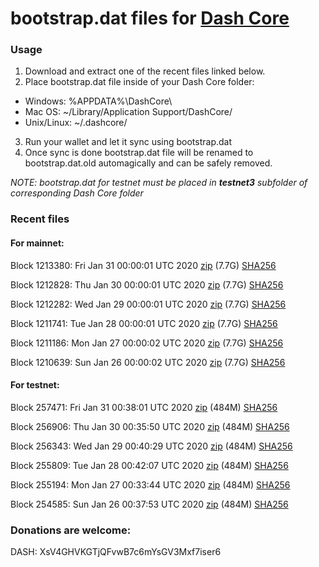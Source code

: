# bootstrap.dat files for [Dash Core](https://github.com/dashpay/dash)

### Usage

1. Download and extract one of the recent files linked below.
2. Place bootstrap.dat file inside of your Dash Core folder:
 - Windows: %APPDATA%\DashCore\
 - Mac OS: ~/Library/Application Support/DashCore/
 - Unix/Linux: ~/.dashcore/
3. Run your wallet and let it sync using bootstrap.dat
4. Once sync is done bootstrap.dat file will be renamed to bootstrap.dat.old automagically and can be safely removed.

_NOTE: bootstrap.dat for testnet must be placed in **testnet3** subfolder of corresponding Dash Core folder_

### Recent files

#### For mainnet:

Block 1213380: Fri Jan 31 00:00:01 UTC 2020 [zip](https://dash-bootstrap.ams3.digitaloceanspaces.com/mainnet/2020-01-31/bootstrap.dat.zip) (7.7G) [SHA256](https://dash-bootstrap.ams3.digitaloceanspaces.com/mainnet/2020-01-31/sha256.txt)

Block 1212828: Thu Jan 30 00:00:01 UTC 2020 [zip](https://dash-bootstrap.ams3.digitaloceanspaces.com/mainnet/2020-01-30/bootstrap.dat.zip) (7.7G) [SHA256](https://dash-bootstrap.ams3.digitaloceanspaces.com/mainnet/2020-01-30/sha256.txt)

Block 1212282: Wed Jan 29 00:00:01 UTC 2020 [zip](https://dash-bootstrap.ams3.digitaloceanspaces.com/mainnet/2020-01-29/bootstrap.dat.zip) (7.7G) [SHA256](https://dash-bootstrap.ams3.digitaloceanspaces.com/mainnet/2020-01-29/sha256.txt)

Block 1211741: Tue Jan 28 00:00:01 UTC 2020 [zip](https://dash-bootstrap.ams3.digitaloceanspaces.com/mainnet/2020-01-28/bootstrap.dat.zip) (7.7G) [SHA256](https://dash-bootstrap.ams3.digitaloceanspaces.com/mainnet/2020-01-28/sha256.txt)

Block 1211186: Mon Jan 27 00:00:02 UTC 2020 [zip](https://dash-bootstrap.ams3.digitaloceanspaces.com/mainnet/2020-01-27/bootstrap.dat.zip) (7.7G) [SHA256](https://dash-bootstrap.ams3.digitaloceanspaces.com/mainnet/2020-01-27/sha256.txt)

Block 1210639: Sun Jan 26 00:00:02 UTC 2020 [zip](https://dash-bootstrap.ams3.digitaloceanspaces.com/mainnet/2020-01-26/bootstrap.dat.zip) (7.7G) [SHA256](https://dash-bootstrap.ams3.digitaloceanspaces.com/mainnet/2020-01-26/sha256.txt)


#### For testnet:

Block 257471: Fri Jan 31 00:38:01 UTC 2020 [zip](https://dash-bootstrap.ams3.digitaloceanspaces.com/testnet/2020-01-31/bootstrap.dat.zip) (484M) [SHA256](https://dash-bootstrap.ams3.digitaloceanspaces.com/testnet/2020-01-31/sha256.txt)

Block 256906: Thu Jan 30 00:35:50 UTC 2020 [zip](https://dash-bootstrap.ams3.digitaloceanspaces.com/testnet/2020-01-30/bootstrap.dat.zip) (484M) [SHA256](https://dash-bootstrap.ams3.digitaloceanspaces.com/testnet/2020-01-30/sha256.txt)

Block 256343: Wed Jan 29 00:40:29 UTC 2020 [zip](https://dash-bootstrap.ams3.digitaloceanspaces.com/testnet/2020-01-29/bootstrap.dat.zip) (484M) [SHA256](https://dash-bootstrap.ams3.digitaloceanspaces.com/testnet/2020-01-29/sha256.txt)

Block 255809: Tue Jan 28 00:42:07 UTC 2020 [zip](https://dash-bootstrap.ams3.digitaloceanspaces.com/testnet/2020-01-28/bootstrap.dat.zip) (484M) [SHA256](https://dash-bootstrap.ams3.digitaloceanspaces.com/testnet/2020-01-28/sha256.txt)

Block 255194: Mon Jan 27 00:33:44 UTC 2020 [zip](https://dash-bootstrap.ams3.digitaloceanspaces.com/testnet/2020-01-27/bootstrap.dat.zip) (484M) [SHA256](https://dash-bootstrap.ams3.digitaloceanspaces.com/testnet/2020-01-27/sha256.txt)

Block 254585: Sun Jan 26 00:37:53 UTC 2020 [zip](https://dash-bootstrap.ams3.digitaloceanspaces.com/testnet/2020-01-26/bootstrap.dat.zip) (484M) [SHA256](https://dash-bootstrap.ams3.digitaloceanspaces.com/testnet/2020-01-26/sha256.txt)


### Donations are welcome:

DASH: XsV4GHVKGTjQFvwB7c6mYsGV3Mxf7iser6
